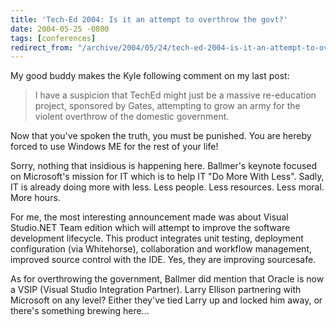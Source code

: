 ```yaml
---
title: 'Tech-Ed 2004: Is it an attempt to overthrow the govt?'
date: 2004-05-25 -0800
tags: [conferences]
redirect_from: "/archive/2004/05/24/tech-ed-2004-is-it-an-attempt-to-overthrow-the-govt.aspx/"
---
```


My good buddy makes the Kyle following comment on my last post:

> I have a suspicion that TechEd might just be a massive re-education
> project, sponsored by Gates, attempting to grow an army for the
> violent overthrow of the domestic government.

Now that you've spoken the truth, you must be punished. You are hereby
forced to use Windows ME for the rest of your life!

Sorry, nothing that insidious is happening here. Ballmer's keynote
focused on Microsoft's mission for IT which is to help IT "Do More With
Less". Sadly, IT is already doing more with less. Less people. Less
resources. Less moral. More hours.

For me, the most interesting announcement made was about Visual
Studio.NET Team edition which will attempt to improve the software
development lifecycle. This product integrates unit testing, deployment
configuration (via Whitehorse), collaboration and workflow management,
improved source control with the IDE. Yes, they are improving
sourcesafe.

As for overthrowing the government, Ballmer did mention that Oracle is
now a VSIP (Visual Studio Integration Partner). Larry Ellison partnering
with Microsoft on any level? Either they've tied Larry up and locked him
away, or there's something brewing here...
